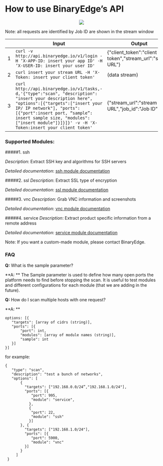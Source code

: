# How to use BinaryEdge’s API


<p align="center"><img src ="https://dl.dropboxusercontent.com/s/rk8m8jlf2z8ay5j/how%20to%20use%20api.png?dl=0: 200px;" /></p>

Note: all requests are identified by Job ID are shown in the stream window










|   | Input                                                                                                                                                                                                                                                                                                   | Output                                                    |
|---|---------------------------------------------------------------------------------------------------------------------------------------------------------------------------------------------------------------------------------------------------------------------------------------------------------|-----------------------------------------------------------|
| 1 | `curl -v http://api.binaryedge.io/v1/login -H ‘X-APP-ID: insert your app ID' -H ‘X-USER-ID: insert your user ID' `                                                                                                                                                                                        | {"client_token":"client token","stream_url":"stream URL"} |
| 2 | `curl insert your stream URL -H 'X-Token: insert your client token' `                                                                                                                                                                                                                                     | (data stream)                                             |
| 3 | `curl http://api.binaryedge.io/v1/tasks,-d,'{"type":"scan", "description": "insert your description here", "options":[{"targets":["insert your IP/ IP network"], "ports":[{"port":insert port, “sample”: insert sample size, "modules": ["insert module"]}]}]}' -v -H 'X-Token:insert your client token'` | {"stream_url":"stream URL","job_id":"Job ID"}             |




### Supported Modules:



#####1. ssh

_Description_: Extract SSH key and algorithms for SSH servers

_Detailed documentation_: [ssh module documentation](https://github.com/binaryedge/api-publicdoc/blob/master/ssh.md "ssh")


#####2. ssl
_Description_: Extract SSL type of encryption

_Detailed documentation_: [ssl module documentation](https://github.com/binaryedge/api-publicdoc/blob/master/ssl.md "ssl")

#####3. vnc
_Description_: Grab VNC information and screenshots

_Detailed documentation_: [vnc module documentation](https://github.com/binaryedge/api-publicdoc/blob/master/vnc.md "vnc")


#####4. service
_Description_: Extract product specific information from a remote address

_Detailed documentation_: [service module documentation](https://github.com/binaryedge/api-publicdoc/blob/master/service.md "service")



Note: If you want a custom-made module, please contact BinaryEdge.





### FAQ

**Q:** What is the sample parameter?

**A: ** The Sample parameter is used to define how many open ports the platform needs to find before stopping the scan. It is useful to test modules and different configurations for each module (that we are adding in the future).

**Q:** How do I scan multiple hosts with one request?

**A: **

```
options: [{
   "targets": [array of cidrs (string)],
   "ports": [{
       "port": int,
       "modules": [array of module names (string)],
       "sample": int
   }]
}]
```

for example:

```
{
   "type": "scan",
   "description": "test a bunch of networks",
   "options": [
       {
         "targets": ["192.168.0.0/24”,"192.168.1.0/24"],
         "ports": [{
            "port": 995,
            "module": "service",
           },
           {
            "port": 22,
            "module": "ssh"
           }]
       }, {
         "targets": ["192.168.1.0/24"],
         "ports": [{
            "port": 5900,
            "module": "vnc"
         }]
       }
     ]
 }
 ```

